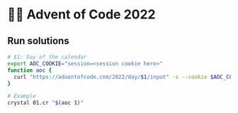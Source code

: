 # :christmas_tree::calendar: Advent of Code 2022

## Run solutions

```sh
# $1: Day of the calendar
export AOC_COOKIE="session=<session cookie here>"
function aoc {
  curl "https://adventofcode.com/2022/day/$1/input" -s --cookie $AOC_COOKIE
}

# Example
crystal 01.cr "$(aoc 1)"
```
